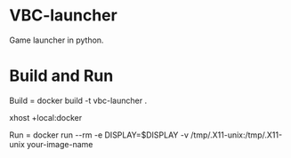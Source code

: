 # VBC-launcher
Game launcher in python.

# Build and Run

Build = docker build -t vbc-launcher .

xhost +local:docker

Run = docker run --rm -e DISPLAY=$DISPLAY -v /tmp/.X11-unix:/tmp/.X11-unix your-image-name


